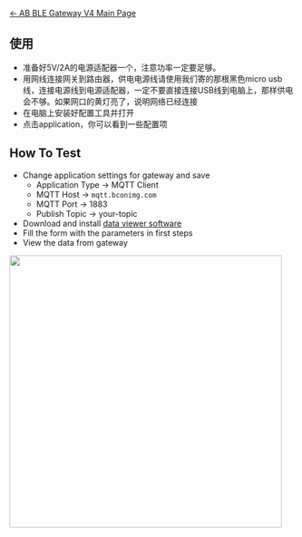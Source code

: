 <languages/>

[← AB BLE Gateway V4 Main Page](/AB_BLE_Gateway_V4 "wikilink")

<translate>

## 使用

  - 准备好5V/2A的电源适配器一个，注意功率一定要足够。
  - 用网线连接网关到路由器，供电电源线请使用我们寄的那根黑色micro
    usb线，连接电源线到电源适配器，一定不要直接连接USB线到电脑上，那样供电会不够。如果网口的黄灯亮了，说明网络已经连接
  - 在电脑上安装好配置工具并打开
  - 点击application，你可以看到一些配置项

## How To Test

  - Change application settings for gateway and save
      - Application Type -\> MQTT Client
      - MQTT Host -\> `mqtt.bconimg.com`
      - MQTT Port -\> 1883
      - Publish Topic -\> your-topic
  - Download and install [data viewer
    software](http://7fvk57.com1.z0.glb.clouddn.com/ble-viewer-setup-v1.0.0.exe.zip)
  - Fill the form with the parameters in first steps
  - View the data from
gateway

<img src="http://7fvk57.com1.z0.glb.clouddn.com/ble-viewer.png" width="480">

</translate>